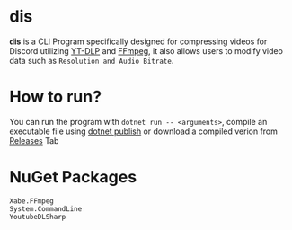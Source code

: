 # dis
__dis__ is a CLI Program specifically designed for compressing videos for Discord utilizing [YT-DLP](https://github.com/yt-dlp/yt-dlp) and [FFmpeg](https://github.com/FFmpeg/FFmpeg), it also allows users to modify video data such as ``Resolution and Audio Bitrate``.

# How to run?
You can run the program with ``dotnet run -- <arguments>``, compile an executable file using [dotnet publish](https://learn.microsoft.com/en-us/dotnet/core/tools/dotnet-publish) or download a compiled verion from [Releases](https://github.com/DontEatOreo/Vbox7DL/releases/) Tab

# NuGet Packages
```
Xabe.FFmpeg
System.CommandLine
YoutubeDLSharp
```
